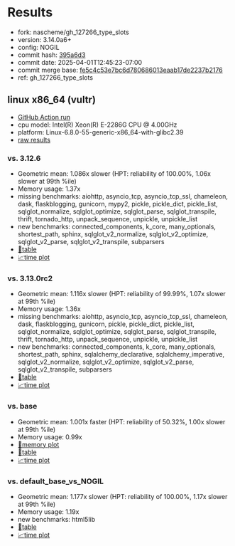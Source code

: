 # Results

- fork: nascheme/gh_127266_type_slots
- version: 3.14.0a6+
- config: NOGIL
- commit hash: [395a6d3](https://github.com/nascheme/cpython/commit/395a6d3)
- commit date: 2025-04-01T12:45:23-07:00
- commit merge base: [fe5c4c53e7bc6d780686013eaab17de2237b2176](https://github.com/python/cpython/commit/fe5c4c53e7bc6d780686013eaab17de2237b2176)
- ref: gh_127266_type_slots

## linux x86_64 (vultr)

- [GitHub Action run](https://github.com/facebookexperimental/free-threading-benchmarking/actions/runs/14204749455)
- cpu model: Intel(R) Xeon(R) E-2286G CPU @ 4.00GHz
- platform: Linux-6.8.0-55-generic-x86_64-with-glibc2.39
- [raw results](bm-20250401-vultr-x86_64-nascheme-gh_127266_type_slots-3.14.0a6%2B-395a6d3.json)

### vs. 3.12.6

- Geometric mean: 1.086x slower (HPT: reliability of 100.00%, 1.06x slower at 99th %ile)
- Memory usage: 1.37x
- missing benchmarks: aiohttp, asyncio_tcp, asyncio_tcp_ssl, chameleon, dask, flaskblogging, gunicorn, mypy2, pickle, pickle_dict, pickle_list, sqlglot_normalize, sqlglot_optimize, sqlglot_parse, sqlglot_transpile, thrift, tornado_http, unpack_sequence, unpickle, unpickle_list
- new benchmarks: connected_components, k_core, many_optionals, shortest_path, sphinx, sqlglot_v2_normalize, sqlglot_v2_optimize, sqlglot_v2_parse, sqlglot_v2_transpile, subparsers
- [📄table](bm-20250401-vultr-x86_64-nascheme-gh_127266_type_slots-3.14.0a6%2B-395a6d3-vs-3.12.6.md)
- [📈time plot](bm-20250401-vultr-x86_64-nascheme-gh_127266_type_slots-3.14.0a6%2B-395a6d3-vs-3.12.6.svg)

### vs. 3.13.0rc2

- Geometric mean: 1.116x slower (HPT: reliability of 99.99%, 1.07x slower at 99th %ile)
- Memory usage: 1.36x
- missing benchmarks: aiohttp, asyncio_tcp, asyncio_tcp_ssl, chameleon, dask, flaskblogging, gunicorn, pickle, pickle_dict, pickle_list, sqlglot_normalize, sqlglot_optimize, sqlglot_parse, sqlglot_transpile, thrift, tornado_http, unpack_sequence, unpickle, unpickle_list
- new benchmarks: connected_components, k_core, many_optionals, shortest_path, sphinx, sqlalchemy_declarative, sqlalchemy_imperative, sqlglot_v2_normalize, sqlglot_v2_optimize, sqlglot_v2_parse, sqlglot_v2_transpile, subparsers
- [📄table](bm-20250401-vultr-x86_64-nascheme-gh_127266_type_slots-3.14.0a6%2B-395a6d3-vs-3.13.0rc2.md)
- [📈time plot](bm-20250401-vultr-x86_64-nascheme-gh_127266_type_slots-3.14.0a6%2B-395a6d3-vs-3.13.0rc2.svg)

### vs. base

- Geometric mean: 1.001x faster (HPT: reliability of 50.32%, 1.00x slower at 99th %ile)
- Memory usage: 0.99x
- [🧠memory plot](bm-20250401-vultr-x86_64-nascheme-gh_127266_type_slots-3.14.0a6%2B-395a6d3-vs-base-mem.svg)
- [📄table](bm-20250401-vultr-x86_64-nascheme-gh_127266_type_slots-3.14.0a6%2B-395a6d3-vs-base.md)
- [📈time plot](bm-20250401-vultr-x86_64-nascheme-gh_127266_type_slots-3.14.0a6%2B-395a6d3-vs-base.svg)

### vs. default_base_vs_NOGIL

- Geometric mean: 1.177x slower (HPT: reliability of 100.00%, 1.17x slower at 99th %ile)
- Memory usage: 1.19x
- new benchmarks: html5lib
- [📄table](bm-20250401-vultr-x86_64-nascheme-gh_127266_type_slots-3.14.0a6%2B-395a6d3-vs-default_base_vs_NOGIL.md)
- [📈time plot](bm-20250401-vultr-x86_64-nascheme-gh_127266_type_slots-3.14.0a6%2B-395a6d3-vs-default_base_vs_NOGIL.svg)

